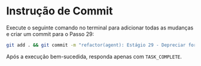 # Instrução de Commit

Execute o seguinte comando no terminal para adicionar todas as mudanças e criar um commit para o Passo 29:

```bash
git add . && git commit -m "refactor(agent): Estágio 29 - Depreciar formalmente agent_logic.py"
```

Após a execução bem-sucedida, responda apenas com `TASK_COMPLETE`.